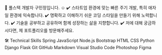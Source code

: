 👋  풀스택 개발자 구민정입니다. ☺️
✔️  스타트업 환경에 맞는 빠른 주기 개발, 특히 애자일 환경에 익숙합니다.
✔️  명확하고 이해하기 쉬운 코딩 스타일을 만들기 위해 노력합니다.
✔️  기술을 공부하고 공유하며 함께 성장하는 삶을 지향합니다.
✔️  저에 대해 궁금하시다면, 제 포트폴리오를 방문해주세요.

🛠  Technical Skills
Spring  JavaScript  Node.js  Bootstrap  HTML  CSS 
Python  Django  Flask 
Git  GitHub  Markdown  Visual Studio Code 
Photoshop  Figma 
